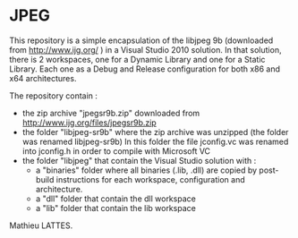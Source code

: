 # JPEG
This repository is a simple encapsulation of the libjpeg 9b (downloaded from http://www.ijg.org/ ) in a Visual Studio 2010 solution.
In that solution, there is 2 workspaces, one for a Dynamic Library and one for a Static Library. Each one as a Debug and Release
configuration for both x86 and x64 architectures.

The repository contain :
  - the zip archive "jpegsr9b.zip" downloaded from http://www.ijg.org/files/jpegsr9b.zip
  - the folder "libjpeg-sr9b" where the zip archive was unzipped (the folder was renamed libjpeg-sr9b)
    In this folder the file jconfig.vc was renamed into jconfig.h in order to compile with Microsoft VC
  - the folder "libjpeg" that contain the Visual Studio solution with :
      - a "binaries" folder where all binaries (.lib, .dll) are copied by post-build instructions for each workspace, configuration 
      and architecture.
      - a "dll" folder that contain the dll workspace
      - a "lib" folder that contain the lib workspace
      
Mathieu LATTES.
